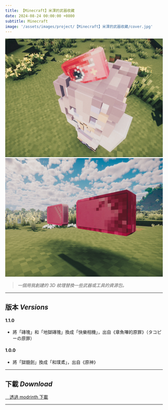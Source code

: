 ```yaml
---
title: 【Minecraft】米淉的武器收藏
date: 2024-08-24 00:00:00 +0800
subtitle: Minecraft
image: '/assets/images/project/【Minecraft】米淉的武器收藏/cover.jpg'
---
```


<div class="gallery-box">
  <div class="gallery">
    <img src="/assets/images/project/【Minecraft】米淉的武器收藏/110_003.jpeg" loading="lazy">
    <img src="/assets/images/project/【Minecraft】米淉的武器收藏/110_002.jpeg" loading="lazy">
  </div>
</div>

> <cite>一個用我創建的 3D 紋理替換一些武器或工具的資源包。</cite>

***

## 版本 <em>Versions</em>

#### 1.1.0
- 將「磚塊」和「地獄磚塊」換成「快樂相機」，出自《章魚嗶的原罪》（タコピーの原罪）

#### 1.0.0
- 將「獄髓劍」換成「和璞鳶」，出自《原神》

***

## 下載 <em>Download</em>


<div class="button-group">
    <a class="button" href="https://modrinth.com/resourcepack/miguos-weapon-collection"><i class="fa-solid fa-arrow-up-right-from-square"></i>　透過 modrinth 下載</a>
</div>

***